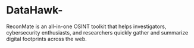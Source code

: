 # DataHawk-
ReconMate is an all-in-one OSINT toolkit that helps investigators, cybersecurity enthusiasts, and researchers quickly gather and summarize digital footprints across the web.
